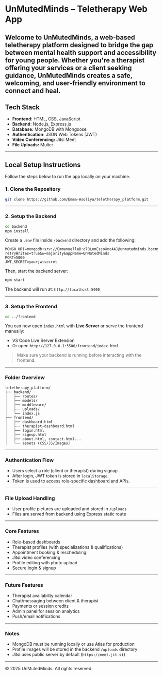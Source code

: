 #  UnMutedMinds – Teletherapy Web App

Welcome to UnMutedMinds, a web-based teletherapy platform designed to bridge the gap between mental health support and accessibility for young people. Whether you're a therapist offering your services or a client seeking guidance, UnMutedMinds creates a safe, welcoming, and user-friendly environment to connect and heal.
---

## Tech Stack

- **Frontend:** HTML, CSS, JavaScript
- **Backend:** Node.js, Express.js
- **Database:** MongoDB with Mongoose
- **Authentication:** JSON Web Tokens (JWT)
- **Video Conferencing:** Jitsi Meet
- **File Uploads:** Multer

---

##  Local Setup Instructions

Follow the steps below to run the app locally on your machine.

###  1. Clone the Repository

```bash
git clone https://github.com/Emma-Asoliya/teletherapy_platform.git
```

---

### 2. Setup the Backend

```bash
cd backend
npm install
```

Create a `.env` file inside `/backend` directory and add the following:

```env
MONGO_URI=mongodb+srv://EmmanuellaB:c70LumEssoXnoAAJ@unmutedminds.bocnyte.mongodb.net/?retryWrites=true&w=majority&appName=UnMutedMinds
PORT=5000
JWT_SECRET=yourjwtsecret
```

Then, start the backend server:

```bash
npm start
```

The backend will run at: `http://localhost:5000`

---

###  3. Setup the Frontend

```bash
cd ../frontend
```

You can now open `index.html` with **Live Server** or serve the frontend manually:

- VS Code Live Server Extension
- Or open `http://127.0.0.1:5500/frontend/index.html`

> Make sure your backend is running before interacting with the frontend.

---

###  Folder Overview

```
teletherapy_platform/
├── backend/
│   ├── routes/
│   ├── models/
│   ├── middleware/
│   ├── uploads/
│   └── index.js
├── frontend/
│   ├── dashboard.html
│   ├── therapist-dashboard.html
│   ├── login.html
│   ├── signup.html
│   ├── about.html, contact.html...
│   └── assets (CSS/JS/Images)
```

---

###  Authentication Flow

- Users select a role (client or therapist) during signup.
- After login, JWT token is stored in `localStorage`.
- Token is used to access role-specific dashboard and APIs.

---

###  File Upload Handling

- User profile pictures are uploaded and stored in `/uploads`
- Files are served from backend using Express static route

---

###  Core Features

- Role-based dashboards
- Therapist profiles (with specializations & qualifications)
- Appointment booking & rescheduling
- Jitsi video conferencing
- Profile editing with photo upload
- Secure login & signup

---

###  Future Features

- Therapist availability calendar
- Chat/messaging between client & therapist
- Payments or session credits
- Admin panel for session analytics
- Push/email notifications

---

###  Notes

- MongoDB must be running locally or use Atlas for production
- Profile images will be stored in the backend `/uploads` directory
- Jitsi uses public server by default (`https://meet.jit.si`)

---

© 2025 UnMutedMinds. All rights reserved.
